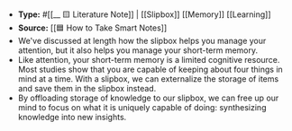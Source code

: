 - **Type:** #[[__ 🟨 Literature Note]] | [[Slipbox]] [[Memory]] [[Learning]]
- **Source:** [[🟦 How to Take Smart Notes]]
- We've discussed at length how the slipbox helps you manage your attention, but it also helps you manage your short-term memory.
- Like attention, your short-term memory is a limited cognitive resource. Most studies show that you are capable of keeping about four things in mind at a time. With a slipbox, we can externalize the storage of items and save them in the slipbox instead.
- By offloading storage of knowledge to our slipbox, we can free up our mind to focus on what it is uniquely capable of doing: synthesizing knowledge into new insights.
